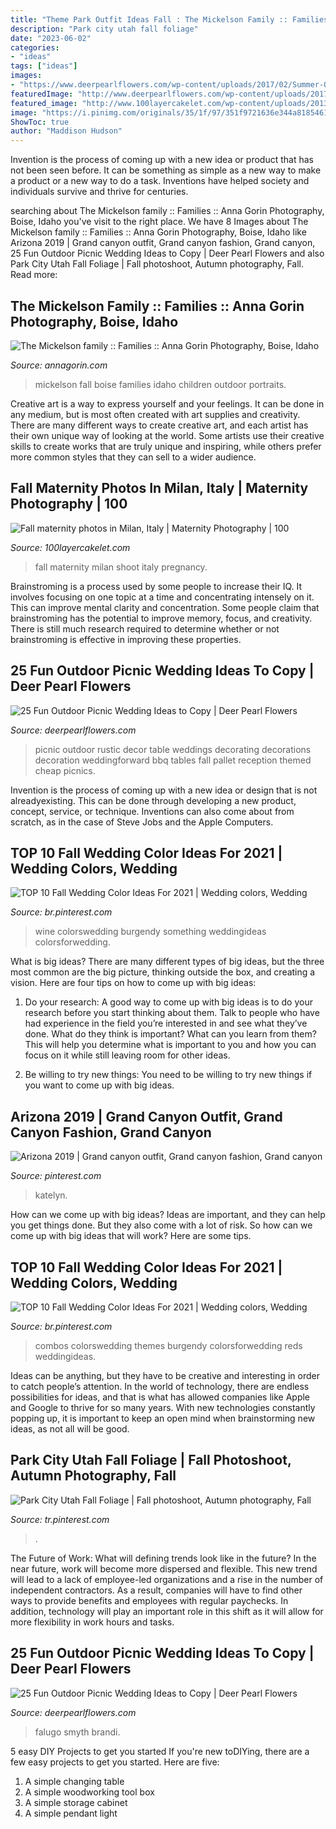 ```yaml
---
title: "Theme Park Outfit Ideas Fall : The Mickelson Family :: Families :: Anna Gorin Photography, Boise, Idaho"
description: "Park city utah fall foliage"
date: "2023-06-02"
categories:
- "ideas"
tags: ["ideas"]
images:
- "https://www.deerpearlflowers.com/wp-content/uploads/2017/02/Summer-Outdoor-Picnic-Wedding-Ideas-24.jpg"
featuredImage: "http://www.deerpearlflowers.com/wp-content/uploads/2017/02/Summer-Outdoor-Picnic-Wedding-Ideas-18.jpg"
featured_image: "http://www.100layercakelet.com/wp-content/uploads/2013/12/fall-photo-shoot-milan-italy-5.jpg"
image: "https://i.pinimg.com/originals/35/1f/97/351f9721636e344a8185461a5a09a5e7.png"
ShowToc: true
author: "Maddison Hudson"
---
```



Invention is the process of coming up with a new idea or product that has not been seen before. It can be something as simple as a new way to make a product or a new way to do a task. Inventions have helped society and individuals survive and thrive for centuries.

	

		
searching about The Mickelson family :: Families :: Anna Gorin Photography, Boise, Idaho you've visit to the right place. We have 8 Images about The Mickelson family :: Families :: Anna Gorin Photography, Boise, Idaho like Arizona 2019 | Grand canyon outfit, Grand canyon fashion, Grand canyon, 25 Fun Outdoor Picnic Wedding Ideas to Copy | Deer Pearl Flowers and also Park City Utah Fall Foliage | Fall photoshoot, Autumn photography, Fall. Read more:
		
    
## The Mickelson Family :: Families :: Anna Gorin Photography, Boise, Idaho

<img loading=lazy src="http://www.annagorin.com/blog/wp-content/uploads/2015/05/boise-family-photos_003.jpg" onerror="this.onerror=null;this.src='https://tse4.mm.bing.net/th?id=OIP.maVNGAQBBo-F2fHzhmEe7AHaFj&amp;pid=15.1';" alt="The Mickelson family :: Families :: Anna Gorin Photography, Boise, Idaho">

_Source: annagorin.com_

>mickelson fall boise families idaho children outdoor portraits. 

	

Creative art is a way to express yourself and your feelings. It can be done in any medium, but is most often created with art supplies and creativity. There are many different ways to create creative art, and each artist has their own unique way of looking at the world. Some artists use their creative skills to create works that are truly unique and inspiring, while others prefer more common styles that they can sell to a wider audience.

    
## Fall Maternity Photos In Milan, Italy | Maternity Photography | 100

<img loading=lazy src="http://www.100layercakelet.com/wp-content/uploads/2013/12/fall-photo-shoot-milan-italy-5.jpg" onerror="this.onerror=null;this.src='https://tse2.mm.bing.net/th?id=OIP.IJP3w25XHuLXJGCd_8ItwAHaLG&amp;pid=15.1';" alt="Fall maternity photos in Milan, Italy | Maternity Photography | 100">

_Source: 100layercakelet.com_

>fall maternity milan shoot italy pregnancy. 

	

Brainstroming is a process used by some people to increase their IQ. It involves focusing on one topic at a time and concentrating intensely on it. This can improve mental clarity and concentration. Some people claim that brainstroming has the potential to improve memory, focus, and creativity. There is still much research required to determine whether or not brainstroming is effective in improving these properties.

    
## 25 Fun Outdoor Picnic Wedding Ideas To Copy | Deer Pearl Flowers

<img loading=lazy src="http://www.deerpearlflowers.com/wp-content/uploads/2017/02/Summer-Outdoor-Picnic-Wedding-Ideas-18.jpg" onerror="this.onerror=null;this.src='https://tse3.mm.bing.net/th?id=OIP.2WFc_SwVPsHXv9QMf6dSvgHaLH&amp;pid=15.1';" alt="25 Fun Outdoor Picnic Wedding Ideas to Copy | Deer Pearl Flowers">

_Source: deerpearlflowers.com_

>picnic outdoor rustic decor table weddings decorating decorations decoration weddingforward bbq tables fall pallet reception themed cheap picnics. 

	

Invention is the process of coming up with a new idea or design that is not alreadyexisting. This can be done through developing a new product, concept, service, or technique. Inventions can also come about from scratch, as in the case of Steve Jobs and the Apple Computers.

    
## TOP 10 Fall Wedding Color Ideas For 2021 | Wedding Colors, Wedding

<img loading=lazy src="https://i.pinimg.com/736x/35/1f/97/351f9721636e344a8185461a5a09a5e7.jpg" onerror="this.onerror=null;this.src='https://tse3.mm.bing.net/th?id=OIP.5nM5MH--bo8xu8qiFkR0BQHaOX&amp;pid=15.1';" alt="TOP 10 Fall Wedding Color Ideas For 2021 | Wedding colors, Wedding">

_Source: br.pinterest.com_

>wine colorswedding burgendy something weddingideas colorsforwedding. 

	

What is big ideas?
There are many different types of big ideas, but the three most common are the big picture, thinking outside the box, and creating a vision. Here are four tips on how to come up with big ideas:
1. Do your research: A good way to come up with big ideas is to do your research before you start thinking about them. Talk to people who have had experience in the field you’re interested in and see what they’ve done. What do they think is important? What can you learn from them? This will help you determine what is important to you and how you can focus on it while still leaving room for other ideas.

2. Be willing to try new things: You need to be willing to try new things if you want to come up with big ideas.

    
## Arizona 2019 | Grand Canyon Outfit, Grand Canyon Fashion, Grand Canyon

<img loading=lazy src="https://i.pinimg.com/736x/d7/9a/18/d79a185452a598075a34910eb48b38c8.jpg" onerror="this.onerror=null;this.src='https://tse4.mm.bing.net/th?id=OIP.VyHYRiJ4xkcRLDDhrrLghQHaJ3&amp;pid=15.1';" alt="Arizona 2019 | Grand canyon outfit, Grand canyon fashion, Grand canyon">

_Source: pinterest.com_

>katelyn. 

	

How can we come up with big ideas?
Ideas are important, and they can help you get things done. But they also come with a lot of risk. So how can we come up with big ideas that will work? Here are some tips.

    
## TOP 10 Fall Wedding Color Ideas For 2021 | Wedding Colors, Wedding

<img loading=lazy src="https://i.pinimg.com/originals/35/1f/97/351f9721636e344a8185461a5a09a5e7.png" onerror="this.onerror=null;this.src='https://tse1.mm.bing.net/th?id=OIP.DnrxJWmiku1EIUMNhjjb4gHaOX&amp;pid=15.1';" alt="TOP 10 Fall Wedding Color Ideas For 2021 | Wedding colors, Wedding">

_Source: br.pinterest.com_

>combos colorswedding themes burgendy colorsforwedding reds weddingideas. 

	

Ideas can be anything, but they have to be creative and interesting in order to catch people’s attention. In the world of technology, there are endless possibilities for ideas, and that is what has allowed companies like Apple and Google to thrive for so many years. With new technologies constantly popping up, it is important to keep an open mind when brainstorming new ideas, as not all will be good.

    
## Park City Utah Fall Foliage | Fall Photoshoot, Autumn Photography, Fall

<img loading=lazy src="https://i.pinimg.com/736x/23/a2/23/23a223fbc17f826578bdc01677873bbd.jpg" onerror="this.onerror=null;this.src='https://tse2.mm.bing.net/th?id=OIP.zzgxFLpjKJ1J0tL7YI1nXwHaJ_&amp;pid=15.1';" alt="Park City Utah Fall Foliage | Fall photoshoot, Autumn photography, Fall">

_Source: tr.pinterest.com_

>. 

	

The Future of Work: What will defining trends look like in the future?
In the near future, work will become more dispersed and flexible. This new trend will lead to a lack of employee-led organizations and a rise in the number of independent contractors. As a result, companies will have to find other ways to provide benefits and employees with regular paychecks. In addition, technology will play an important role in this shift as it will allow for more flexibility in work hours and tasks.

    
## 25 Fun Outdoor Picnic Wedding Ideas To Copy | Deer Pearl Flowers

<img loading=lazy src="https://www.deerpearlflowers.com/wp-content/uploads/2017/02/Summer-Outdoor-Picnic-Wedding-Ideas-24.jpg" onerror="this.onerror=null;this.src='https://tse1.mm.bing.net/th?id=OIP.2UAObzeWbCyoDhTyj8hC0QHaLH&amp;pid=15.1';" alt="25 Fun Outdoor Picnic Wedding Ideas to Copy | Deer Pearl Flowers">

_Source: deerpearlflowers.com_

>falugo smyth brandi. 

	

5 easy DIY Projects to get you started
If you're new toDIYing, there are a few easy projects to get you started. Here are five: 
1. A simple changing table 
2. A simple woodworking tool box 
3. A simple storage cabinet 
4. A simple pendant light 

